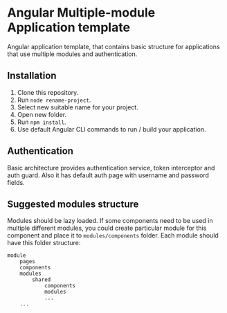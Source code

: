 # Angular Multiple-module Application template

Angular application template, that contains basic structure for applications that use multiple modules and authentication.

## Installation

1. Clone this repository.
2. Run ```node rename-project```.
3. Select new suitable name for your project.
4. Open new folder.
5. Run ```npm install```.
6. Use default Angular CLI commands to run / build your application.

## Authentication

Basic architecture provides authentication service, token interceptor and auth guard. Also it has default auth page with username and password fields.

## Suggested modules structure
Modules should be lazy loaded. If some components need to be used in multiple different modules, you could create particular module for this component and place it to ```modules/components``` folder.
Each module should have this folder structure:
```
module
	pages
	components
	modules
		shared
			components
			modules
			...
	...
```
